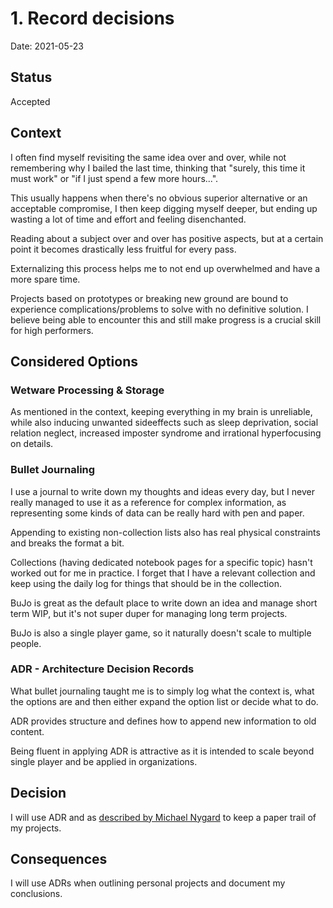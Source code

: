 # 1. Record decisions

Date: 2021-05-23

## Status

Accepted

## Context

I often find myself revisiting the same idea over and over, while not remembering why I bailed the last time, thinking that "surely, this time it must work" or "if I just spend a few more hours...".

This usually happens when there's no obvious superior alternative or an acceptable compromise, I then keep digging myself deeper, but ending up wasting a lot of time and effort and feeling disenchanted.

Reading about a subject over and over has positive aspects, but at a certain point it becomes drastically less fruitful for every pass.

Externalizing this process helps me to not end up overwhelmed and have a more spare time.

Projects based on prototypes or breaking new ground are bound to experience complications/problems to solve with no definitive solution.
I believe being able to encounter this and still make progress is a crucial skill for high performers.

## Considered Options

### Wetware Processing & Storage

As mentioned in the context, keeping everything in my brain is unreliable, while also inducing unwanted sideeffects such as sleep deprivation, social relation neglect, increased imposter syndrome and irrational hyperfocusing on details.

### Bullet Journaling

I use a journal to write down my thoughts and ideas every day, but I never really managed to use it as a reference for complex information, as representing some kinds of data can be really hard with pen and paper.

Appending to existing non-collection lists also has real physical constraints and breaks the format a bit.

Collections (having dedicated notebook pages for a specific topic) hasn't worked out for me in practice.
I forget that I have a relevant collection and keep using the daily log for things that should be in the collection.

BuJo is great as the default place to write down an idea and manage short term WIP, but it's not super duper for managing long term projects.

BuJo is also a single player game, so it naturally doesn't scale to multiple people.

### ADR - Architecture Decision Records

What bullet journaling taught me is to simply log what the context is, what the options are and then either expand the option list or decide what to do.

ADR provides structure and defines how to append new information to old content.

Being fluent in applying ADR is attractive as it is intended to scale beyond single player and be applied in organizations.

## Decision

I will use ADR and as [described by Michael Nygard](http://thinkrelevance.com/blog/2011/11/15/documenting-architecture-decisions) to keep a paper trail of my projects.

## Consequences

I will use ADRs when outlining personal projects and document my conclusions.
